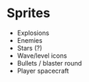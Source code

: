 # Sprites

- Explosions
- Enemies
- Stars (?)
- Wave/level icons
- Bullets / blaster round
- Player spacecraft
